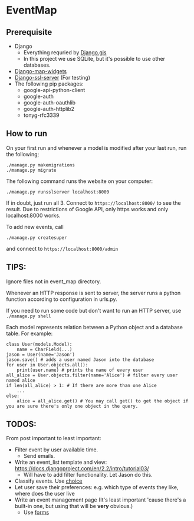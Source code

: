 # EventMap

## Prerequisite
* Django
    * Everything requried by [Django.gis](https://docs.djangoproject.com/en/2.2/ref/contrib/gis/install/geolibs/)
    * In this project we use SQLite, but it's possible to use other databases.
* [Django-map-widgets](https://github.com/erdem/django-map-widgets)
* [Django-ssl-server](https://github.com/teddziuba/django-sslserver) (For testing)
* The following pip packages:
    * google-api-python-client
    * google-auth 
    * google-auth-oauthlib 
    * google-auth-httplib2
    * tonyg-rfc3339
## How to run
On your first run and whenever a model is modified after your last run, run the following;
```
./manage.py makemigrations
./manage.py migrate
```
The following command runs the website on your computer:
```
./manage.py runsslserver localhost:8000
```
If in doubt, just run all 3.
Connect to `https://localhost:8000/` to see the result.
Due to restrictions of Google API, only https works and only localhost:8000 works.

To add new events, call
```
./manage.py createsuper
```
and connect to `https://localhost:8000/admin`

## TIPS:
Ignore files not in event_map directory.

Whenever an HTTP response is sent to server, the server runs a python function according to configuration in urls.py.

If you need to run some code but don't want to run an HTTP server, use `./manage.py shell`

Each model represents relation between a Python object and a database table.
For example:
```
class User(models.Model):
    name = CharField(...)
jason = User(name='Jason')
jason.save() # adds a user named Jason into the database
for user in User.objects.all():
    print(user.name) # prints the name of every user
all_alice = User.objects.filter(name='Alice') # filter every user named alice
if len(all_alice) > 1: # If there are more than one Alice
    ...
else:
    alice = all_alice.get() # You may call get() to get the object if you are sure there's only one object in the query.
```

## TODOS:
From post important to least important:
* Filter event by user available time.
    * Send emails.
* Write an event_list template and view: https://docs.djangoproject.com/en/2.2/intro/tutorial03/
    * Will have to add filter functionality. Let Jason do this.
* Classify events. Use [choice](https://docs.djangoproject.com/en/2.2/ref/models/fields/#choices)
* Let user save their preferences: e.g. which type of events they like, where does the user live
* Write an event management page (It's least important 'cause there's a built-in one, but using that will be **very** obvious.)
    * Use [forms](https://docs.djangoproject.com/en/2.2/topics/forms/) 
